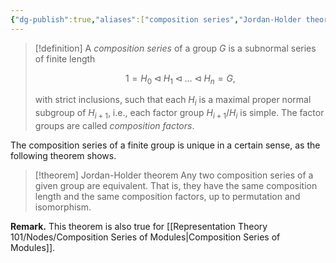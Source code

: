 ```yaml
---
{"dg-publish":true,"aliases":["composition series","Jordan-Holder theorem","composition factors"],"draft":false,"permalink":"/MATH/Cards/Nodes/Composition Series/","dgPassFrontmatter":true}
---
```



> [!definition]
> A *composition series* of a group $G$ is a subnormal series of finite length
> 
> $$1=H_0\lhd H_1\lhd\dots\lhd H_n=G,$$
> 
> with strict inclusions, such that each $H_i$ is a maximal proper normal subgroup of $H_{i+1}$, i.e., each factor group $H_{i+1}/H_i$ is simple. The factor groups are called *composition factors*. 

The composition series of a finite group is unique in a certain sense, as the following theorem shows.

> [!theorem] Jordan-Holder theorem
> Any two composition series of a given group are equivalent. That is, they have the same composition length and the same composition factors, up to permutation and isomorphism.

**Remark.** This theorem is also true for [[Representation Theory 101/Nodes/Composition Series of Modules\|Composition Series of Modules]].